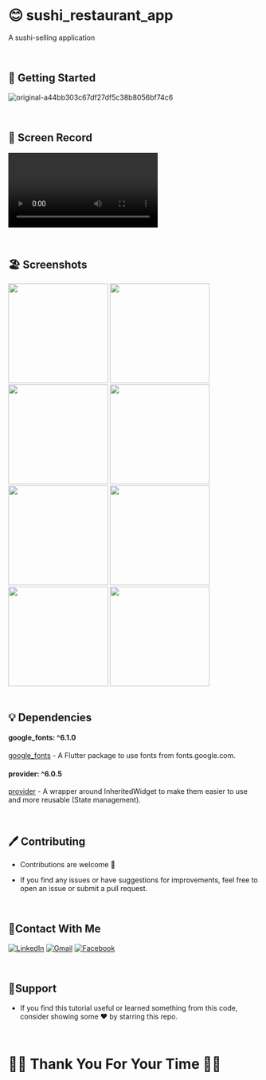 # 😊 sushi_restaurant_app

 A sushi-selling application
 
 <br/>

 ## 🚀 Getting Started

  ![original-a44bb303c67df27df5c38b8056bf74c6](https://github.com/Ahmedyehia122/-Sushi-Restaurant-App/assets/142153775/601555e3-abe5-4670-bb88-bd05aeda6f9e)

  <br/>

   ## 📸 Screen Record
 
<video src="https://github.com/Ahmedyehia122/NewsReader/assets/142153775/26cf8cec-ebe8-4414-b4df-57dcbf2292ad
"></video>

<br/>

 ## 🏖️ Screenshots 
 
 <div>
   <img src ="https://github.com/Ahmedyehia122/NewsReader/assets/142153775/44aa46a8-3bab-48ee-9648-2fe1b8993d91" width="200" >
   <img src ="https://github.com/Ahmedyehia122/NewsReader/assets/142153775/989dee7e-37a7-4a88-8402-bf69a4139f6a" width="200" >
   <img src ="https://github.com/Ahmedyehia122/NewsReader/assets/142153775/912ae0bf-0190-44b0-a91f-ae3a95a040c9" width="200" >
   <img src ="https://github.com/Ahmedyehia122/NewsReader/assets/142153775/acfb1e89-7abf-4b3e-9b25-2cb0a912ba90" width="200" >
 </div>

 
 <div>
    <img src ="https://github.com/Ahmedyehia122/NewsReader/assets/142153775/a8c0050d-8bc8-4958-91bc-368ee0c77261" width="200" >
   <img src ="https://github.com/Ahmedyehia122/NewsReader/assets/142153775/7a7bff1f-be80-45c3-99ce-4091e5eebfc7" width="200" >
   <img src ="https://github.com/Ahmedyehia122/NewsReader/assets/142153775/fba1bfcb-82a1-45e5-ba88-367e987aad86" width="200" >
   <img src ="https://github.com/Ahmedyehia122/NewsReader/assets/142153775/05c9673a-1fee-4835-ba3d-bc13e61a0bd5" width="200" >
 </div>
 
 <br/>

 ## 💡 Dependencies

 #### google_fonts: ^6.1.0
   [google_fonts](https://pub.dev/packages/google_fonts) - A Flutter package to use fonts from fonts.google.com.
 #### provider: ^6.0.5
   [provider](https://pub.dev/packages/provider) - A wrapper around InheritedWidget to make them easier to use and more reusable (State management).

   <br/>
   
 ## 🖊️ Contributing

- Contributions are welcome 💜
- If you find any issues or have suggestions for improvements, feel free to open an issue or submit a pull request.

  <br/>
 ## 🤝Contact With Me

[![LinkedIn](https://img.shields.io/badge/LinkedIn-0077B5?style=for-the-badge&logo=linkedin&logoColor=white)](https://www.linkedin.com/in/ahmedyehia122/) 
[![Gmail](https://img.shields.io/badge/Gmail-333333?style=for-the-badge&logo=gmail&logoColor=red)](https://www.ahmedyehia.122a@gmail.com)
[![Facebook](https://img.shields.io/badge/Facebook-0077B5?style=for-the-badge&logo=facebook&logoColor=white)](https://www.facebook.com/profile.php?id=100033167761298)

<br/>

## 💖Support

- If you find this tutorial useful or learned something from this code, consider showing some ❤️ by starring this repo.

  <br/>


 
  
# 🌸🌸  Thank You For Your Time 🌸🌸



 



 
 
